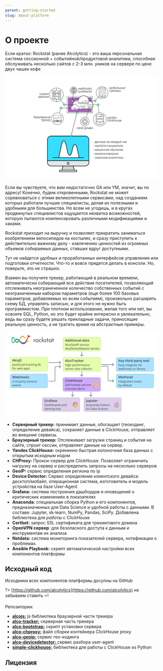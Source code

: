 ```yaml
---
parent: getting-started
slug: about-platform
---
```


# О проекте

Если кратко: Rockstat (ранее Alcolytics) - это ваша персональная система сессионной + событийной/продуктовой аналитики, способная обслуживать несколько сайтов с 2-3 млн. уников на сервере по цене двух чашек кофе

![Aclo simple scheme](/static/media/about/40a1bd8-scheme_1.png)

Если вы чувствуете, что вам недостаточно GA или YM, значит, вы по адресу! Конечно, будем откровенными, Rockstat не может соревноваться с этими великолепными сервисами, над созданием которых работали лучшие специалисты, делая их полезными и удобными для большинства. Но всем не угодишь, и в кругах продвинутых специалистов ощущается нехватка возможностей, которую пытаются компенсировать различными модификациями и хаками.

Rockstat приходит на выручку и позволяет прекратить заниматься изобретением велосипедов на костылях, и сразу приступить к действительно важному делу - извлечению ценностей из огромных объемов собираемых данных, ставших вдруг доступными.

Тут не найдется удобных и проработанных интерфейсов управления или подготовки отчетности. Что-то и вовсе придется делать в консоли. Но, поверьте, это не страшно.

Взамен вы получите трекер, работающий в реальном времени, автоматически собирающий все действия посетителей, позволяющий отслеживать неограниченное количество собственных событий с неограниченным набором параметров (еще более 100 базовых параметров, добавляемых ко всем событиям), произвольно расширять схему БД, управлять записью, и для этого не нужно быть программистом. При плотном использовании, желая того или нет, вы освоите SQL, Python, но это будет крайне интересно и увлекательно, ведь вы сразу будете решать прикладные задачи, приносящие реальную ценность, а не тратить время на абстрактные примеры.

![Alco scheme](/static/media/about/alco_scheme.png)

- **Серверный трекер:** принимает данные, обогащает (геокодинг, определение девайса), сохраняет данные в ClickHouse, отправляет во внешние сервисы.
- **Браузерный трекер:** Отслеживает загрузки страниц и события на сайте, строит сессии, отправляет данные на сервер.
- **Yandex ClickHouse:** охрененно быстрая колоночная база данных с открытым исходным кодом
- **CHProxy:** Прокси-сервер для ClickHouse. Позволяет ограничить нагрузку на сервер и распределить запросы на несколько серверов
- **GeoIP:** cервис определения региона по ip
- **Device Detector:** Сервис определения клиентского девайса: десктоп/мобайл, операционная система, изготовитель и модель устройства на базе User-Agent
- **Grafana:** система построения дашбордов и оповещений о критических изменениях в показателях
- **Anaconda:** специальная сборка Python и его компонентов, предназначенных для Data Science и удобной работы с данными. В составе: Jupyter, sk-learn, NumPy, Pandas, SciPy. Добавлена библиотека для *работы* с ClickHouse
- **Certbot:** запрос SSL сертификата для трекингового домена
- **OpenVPN сервер**: для безопасного доступа к данным и инструментам их анализа
- **Netdata:** система мониторинга показателей сервера, нотификации о проблемах.
- **Ansible Playbook:** скрипт автоматической настройки всех компонентов платформы

## Исходный код

Исходники всех компонентов платформы досупны на GitHub

?> [https://github.com/alcolytics](https://github.com/alcolytics)  не забываем ставить ⭐!

Репозитории:
  * [**alcojs:**](https://github.com/alcolytics/alcojs) js библиотека браузерной части трекера
  * [**alco-tracker:**](https://github.com/alcolytics/alco-tracker) серверная часть трекера
  * [**alco-bootstrap:**](https://github.com/alcolytics/alco-bootstrap) скрипт установки сервера
  * [**alco-chproxy:**](https://github.com/alcolytics/alco-chproxy) файл сборки контейнера ClickHouse proxy
  * [**alco-geoip:**](https://github.com/alcolytics/alco-geoip) сервис гео-кодинга
  * [**alco-devicedetector:** ](https://github.com/alcolytics/alco-devicedetector) сервис разбора user-agent
  * [**simple-clickhouse:**](https://github.com/alcolytics/simple-clickhouse)  библиотека для работы с ClickHouse из Python

## Лицензия

```

